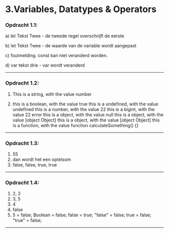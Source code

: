 # 3.Variables, Datatypes & Operators

### Opdracht 1.1:

a) let Tekst Twee - de tweede regel overschrijft de eerste

b) let Tekst Twee - de waarde van de variable wordt aangepast

c) foutmelding. const kan niet veranderd worden.

d) var tekst drie - var wordt veranderd

____________

### Opdracht 1.2:

1) This is a string, with the value number

2) this is a boolean, with the value true
this is a undefined, with the value undefined
this is a number, with the value 22
this is a bigint, with the value 22
error
this is a object, with the value null
this is a object, with the value [object Object]
this is a object, with the value [object Object]
this is a function, with the value function calculateSomething() {}

____________

### Opdracht 1.3:

1) 55
2) dan wordt het een optelsom
3) false, false, true, true

____________

### Opdracht 1.4:

1) 2, 2
2) 3, 5
3) 4
4) false
5) 5 = false; Boolean = false; false = true; "false" = false; true = false; "true" = false; 

____________
